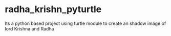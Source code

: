 # radha_krishn_pyturtle
Its a python based project using turtle module to create an shadow image of lord Krishna and Radha 
